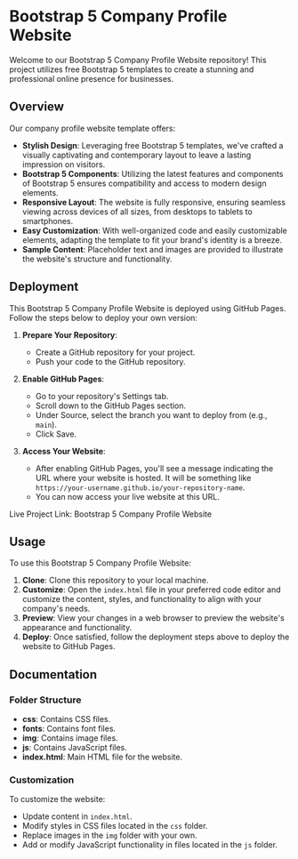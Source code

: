# Bootstrap 5 Company Profile Website

Welcome to our Bootstrap 5 Company Profile Website repository! This project utilizes free Bootstrap 5 templates to create a stunning and professional online presence for businesses.

## Overview

Our company profile website template offers:

- **Stylish Design**: Leveraging free Bootstrap 5 templates, we've crafted a visually captivating and contemporary layout to leave a lasting impression on visitors.
- **Bootstrap 5 Components**: Utilizing the latest features and components of Bootstrap 5 ensures compatibility and access to modern design elements.
- **Responsive Layout**: The website is fully responsive, ensuring seamless viewing across devices of all sizes, from desktops to tablets to smartphones.
- **Easy Customization**: With well-organized code and easily customizable elements, adapting the template to fit your brand's identity is a breeze.
- **Sample Content**: Placeholder text and images are provided to illustrate the website's structure and functionality.

## Deployment

This Bootstrap 5 Company Profile Website is deployed using GitHub Pages. Follow the steps below to deploy your own version:

1. **Prepare Your Repository**:
   - Create a GitHub repository for your project.
   - Push your code to the GitHub repository.

2. **Enable GitHub Pages**:
   - Go to your repository's Settings tab.
   - Scroll down to the GitHub Pages section.
   - Under Source, select the branch you want to deploy from (e.g., `main`).
   - Click Save.

3. **Access Your Website**:
   - After enabling GitHub Pages, you'll see a message indicating the URL where your website is hosted. It will be something like `https://your-username.github.io/your-repository-name`.
   - You can now access your live website at this URL.


Live Project Link: Bootstrap 5 Company Profile Website

## Usage

To use this Bootstrap 5 Company Profile Website:

1. **Clone**: Clone this repository to your local machine.
2. **Customize**: Open the `index.html` file in your preferred code editor and customize the content, styles, and functionality to align with your company's needs.
3. **Preview**: View your changes in a web browser to preview the website's appearance and functionality.
4. **Deploy**: Once satisfied, follow the deployment steps above to deploy the website to GitHub Pages.

## Documentation

### Folder Structure

- **css**: Contains CSS files.
- **fonts**: Contains font files.
- **img**: Contains image files.
- **js**: Contains JavaScript files.
- **index.html**: Main HTML file for the website.

### Customization

To customize the website:

- Update content in `index.html`.
- Modify styles in CSS files located in the `css` folder.
- Replace images in the `img` folder with your own.
- Add or modify JavaScript functionality in files located in the `js` folder.

